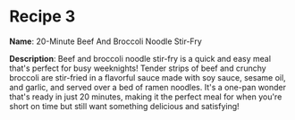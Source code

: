 # Recipe 3

**Name**: 20-Minute Beef And Broccoli Noodle Stir-Fry

**Description**: Beef and broccoli noodle stir-fry is a quick and easy meal that's perfect for busy weeknights! Tender strips of beef and crunchy broccoli are stir-fried in a flavorful sauce made with soy sauce, sesame oil, and garlic, and served over a bed of ramen noodles. It's a one-pan wonder that's ready in just 20 minutes, making it the perfect meal for when you're short on time but still want something delicious and satisfying!
